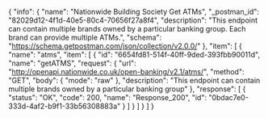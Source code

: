 {
  "info": {
    "name": "Nationwide Building Society Get ATMs",
    "_postman_id": "82029d12-4f1d-40e5-80c4-70656f27a8f4",
    "description": "This endpoint can contain multiple brands owned by a particular banking group. Each brand can provide multiple ATMs.",
    "schema": "https://schema.getpostman.com/json/collection/v2.0.0/"
  },
  "item": [
    {
      "name": "atms",
      "item": [
        {
          "id": "6654fd81-514f-40ff-9ded-393fbb90011d",
          "name": "getATMS",
          "request": {
            "url": "http://openapi.nationwide.co.uk/open-banking/v2.1/atms/",
            "method": "GET",
            "body": {
              "mode": "raw"
            },
            "description": "This endpoint can contain multiple brands owned by a particular banking group"
          },
          "response": [
            {
              "status": "OK",
              "code": 200,
              "name": "Response_200",
              "id": "0bdac7e0-333d-4af2-b9f1-33b56308883a"
            }
          ]
        }
      ]
    }
  ]
}